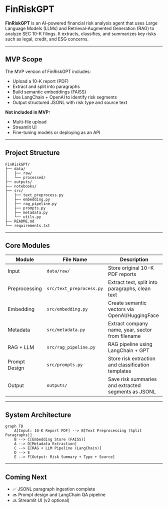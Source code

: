 
# FinRiskGPT

**FinRiskGPT** is an AI-powered financial risk analysis agent that uses Large Language Models (LLMs) and Retrieval-Augmented Generation (RAG) to analyze SEC 10-K filings. It extracts, classifies, and summarizes key risks such as legal, credit, and ESG concerns.

---

## MVP Scope

The MVP version of FinRiskGPT includes:

- Upload a 10-K report (PDF)
- Extract and split into paragraphs
- Build semantic embeddings (FAISS)
- Use LangChain + OpenAI to identify risk segments
- Output structured JSONL with risk type and source text

**Not included in MVP:**
- Multi-file upload
- Streamlit UI
- Fine-tuning models or deploying as an API

---

## Project Structure

```
FinRiskGPT/
├── data/
│   ├── raw/
│   └── processed/
├── outputs/
├── notebooks/
├── src/
│   ├── text_preprocess.py
│   ├── embedding.py
│   ├── rag_pipeline.py
│   ├── prompts.py
│   ├── metadata.py
│   └── utils.py
├── README.md
└── requirements.txt
```

---

## Core Modules

| Module        | File Name              | Description                                           |
|---------------|------------------------|-------------------------------------------------------|
| Input         | `data/raw/`            | Store original 10-K PDF reports                      |
| Preprocessing | `src/text_preprocess.py` | Extract text, split into paragraphs, clean text     |
| Embedding     | `src/embedding.py`     | Create semantic vectors via OpenAI/HuggingFace      |
| Metadata      | `src/metadata.py`      | Extract company name, year, sector from filename     |
| RAG + LLM     | `src/rag_pipeline.py`  | RAG pipeline using LangChain + GPT                   |
| Prompt Design | `src/prompts.py`       | Store risk extraction and classification templates   |
| Output        | `outputs/`             | Save risk summaries and extracted segments as JSONL  |

---

## System Architecture

```mermaid
graph TD
    A[Input: 10-K Report PDF] --> B[Text Preprocessing (Split Paragraphs)]
    B --> C[Embedding Store (FAISS)]
    A --> D[Metadata Extraction]
    C --> E[RAG + LLM Pipeline (LangChain)]
    D --> E
    E --> F[Output: Risk Summary + Type + Source]
```

---

## Coming Next

- ✅ JSONL paragraph ingestion complete
- 🔜 Prompt design and LangChain QA pipeline
- 🔜 Streamlit UI (v2 optional)
